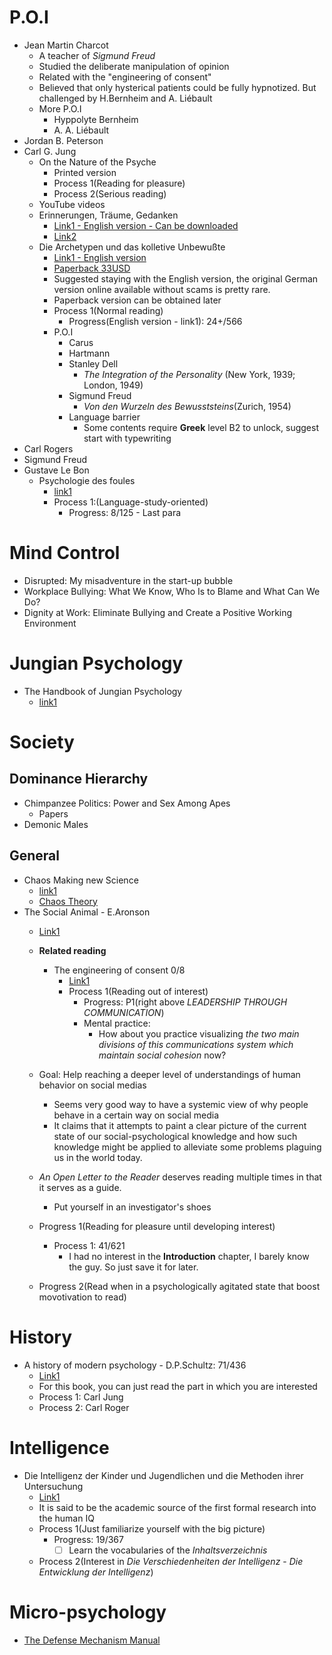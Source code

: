 # P.O.I
- Jean Martin Charcot
  - A teacher of *Sigmund Freud*
  - Studied the deliberate manipulation of opinion
  - Related with the "engineering of consent"
  - Believed that only hysterical patients could be fully hypnotized. But challenged by H.Bernheim and A. Liébault
  - More P.O.I 
    - Hyppolyte Bernheim
    - A. A. Liébault
- Jordan B. Peterson
- Carl G. Jung
  - On the Nature of the Psyche
    - Printed version
    - Process 1(Reading for pleasure) 
    - Process 2(Serious reading)
  - YouTube videos
  - Erinnerungen, Träume, Gedanken
    - [Link1 - English version - Can be downloaded](https://antilogicalism.com/wp-content/uploads/2017/07/memories-dreams-reflections.pdf)
    - [Link2](https://epdf.pub/erinnerungen-trume-gedanken-c-g-jung.html)
  - Die Archetypen und das kolletive Unbewußte
    - [Link1 - English version](https://www.are.na/block/1493356)
    - [Paperback 33USD](https://www.amazon.com/Die-Archetypen-das-kollektive-Unbewusste/dp/3843601275)
    - Suggested staying with the English version, the original German version online available without scams is pretty rare.
    - Paperback version can be obtained later
    - Process 1(Normal reading)
      - Progress(English version - link1): 24+/566
    - P.O.I
      - Carus
      - Hartmann
      - Stanley Dell
        - *The Integration of the Personality* (New York, 1939; London, 1949)
      - Sigmund Freud
        - *Von den Wurzeln des Bewusststeins*(Zurich, 1954)
      - Language barrier
        - Some contents require **Greek** level B2 to unlock, suggest start with typewriting
- Carl Rogers
- Sigmund Freud
- Gustave Le Bon
  - Psychologie des foules
    - [link1](https://www.infoamerica.org/documentos_pdf/lebon2.pdf)
    - Process 1:(Language-study-oriented)
      - Progress: 8/125 - Last para
# Mind Control
- Disrupted: My misadventure in the start-up bubble
- Workplace Bullying: What We Know, Who Is to Blame and What Can We Do?
- Dignity at Work: Eliminate Bullying and Create a Positive Working Environment

# Jungian Psychology
- The Handbook of Jungian Psychology
  - [link1](https://dondeg.files.wordpress.com/2015/08/hjp.pdf)
# Society
## Dominance Hierarchy
- Chimpanzee Politics: Power and Sex Among Apes
  - Papers
- Demonic Males
## General
- Chaos Making new Science
  - [link1](http://vattay.web.elte.hu/lectures/ChaosTheory/James%20Gleick%20-%20Chaos.%20Making%20a%20new%20science.pdf)
  - [Chaos Theory](http://vattay.web.elte.hu/lectures/ChaosTheory/)
- The Social Animal - E.Aronson
  - [Link1](https://khanahmadli.files.wordpress.com/2019/01/the-social-animal.pdf)
  - **Related reading**
    - The engineering of consent 0/8
      - [Link1](http://www.fraw.org.uk/data/politics/bernays_1947.pdf)
      - Process 1(Reading out of interest)
        - Progress: P1(right above *LEADERSHIP THROUGH COMMUNICATION*)
        - Mental practice:
          - How about you practice visualizing *the two main divisions of this communications system which maintain social cohesion* now?

  - Goal: Help reaching a deeper level of understandings of human behavior on social medias
    - Seems very good way to have a systemic view of why people behave in a certain way on social media
    - It claims that it attempts to paint a clear picture of the current state of our social-psychological knowledge and how such knowledge might be applied to alleviate some problems plaguing us in the world today.
  - *An Open Letter to the Reader* deserves reading multiple times in that it serves as a guide.
    - Put yourself in an investigator's shoes
  - Progress 1(Reading for pleasure until developing interest) 
    - Process 1: 41/621
      - I had no interest in the **Introduction** chapter, I barely know the guy. So just save it for later.
  - Progress 2(Read when in a psychologically agitated state that boost movotivation to read)
# History
- A history of modern psychology - D.P.Schultz: 71/436
  - [Link1](https://www.uv.mx/rmipe/files/2017/05/A-history-of-modern-psychology.pdf)
  - For this book, you can just read the part in which you are interested
  - Process 1: Carl Jung
  - Process 2: Carl Roger


# Intelligence
- Die Intelligenz der Kinder und Jugendlichen und die Methoden ihrer Untersuchung
  - [Link1](http://www.th-hoffmann.eu/archiv/stern/stern.1920.pdf)
  - It is said to be the academic source of the first formal research into the human IQ
  - Process 1(Just familiarize yourself with the big picture)
    - Progress: 19/367
      - [ ] Learn the vocabularies of the *Inhaltsverzeichnis*
  - Process 2(Interest in *Die Verschiedenheiten der Intelligenz* - *Die Entwicklung der Intelligenz*)

# Micro-psychology
- [The Defense Mechanism Manual](https://web.williams.edu/Psychology/Faculty/Cramer/Defense%20Mechanisms.pdf)